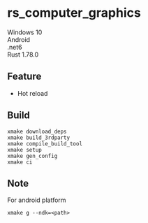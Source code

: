 # rs_computer_graphics

Windows 10  
Android     
.net6   
Rust 1.78.0 

## Feature
- Hot reload

## Build
```
xmake download_deps
xmake build_3rdparty
xmake compile_build_tool
xmake setup
xmake gen_config
xmake ci
```

## Note
For android platform
```
xmake g --ndk=<path>
```